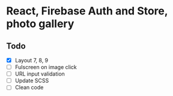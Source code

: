 # React, Firebase Auth and Store, photo gallery

## Todo

- [x] Layout 7, 8, 9
- [ ] Fulscreen on image click
- [ ] URL input validation
- [ ] Update SCSS
- [ ] Clean code
